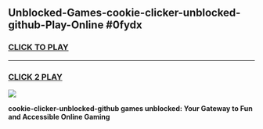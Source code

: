 
## Unblocked-Games-cookie-clicker-unblocked-github-Play-Online #0fydx
<h3>
<a href="https://news.freeplayer.one?title=cookie-clicker-unblocked-github&ref=3">CLICK TO PLAY</a></h3>
<hr>

<h3>
<a href="https://news.freeplayer.one?title=cookie-clicker-unblocked-github&ref=3">CLICK 2 PLAY</a>
  
</h3>

<a href="https://news.freeplayer.one?title=cookie-clicker-unblocked-github&ref=3"><img src="https://clearcache.store/games.png"></a>


**cookie-clicker-unblocked-github games unblocked: Your Gateway to Fun and Accessible Online Gaming**
